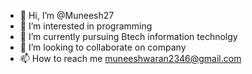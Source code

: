- 👋 Hi, I’m @Muneesh27
- 👀 I’m interested in programming
- 🌱 I’m currently pursuing Btech information technolgy
- 💞️ I’m looking to collaborate on company
- 📫 How to reach me muneeshwaran2346@gmail.com

<!---
Muneesh27/Muneesh27 is a ✨ special ✨ repository because its `README.md` (this file) appears on your GitHub profile.
You can click the Preview link to take a look at your changes.
--->
